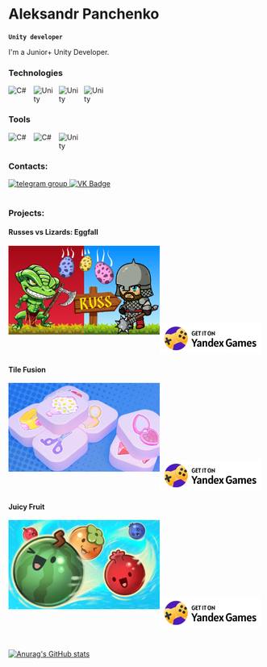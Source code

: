 # Aleksandr Panchenko
**`Unity developer`**

I'm a Junior+ Unity Developer.

### Technologies

<img align="left" alt="C#" width="40px" style="padding-right:10px;" src="https://cdn.jsdelivr.net/gh/devicons/devicon@latest/icons/csharp/csharp-original.svg"/>
<img align="left" alt="Unity" width="40px" style="padding-right:10px;" src="https://cdn.jsdelivr.net/gh/devicons/devicon@latest/icons/unity/unity-original.svg" />
<img align="left" alt="Unity" width="40px" style="padding-right:10px;" src="https://cdn.jsdelivr.net/gh/devicons/devicon@latest/icons/git/git-original.svg" />
<img align="left" alt="Unity" width="40px" style="padding-right:10px;" src="https://cdn.jsdelivr.net/gh/devicons/devicon@latest/icons/azuresqldatabase/azuresqldatabase-original.svg" />
<br />

#
### Tools

<img align="left" alt="C#" width="40px" style="padding-right:10px;" src="https://cdn.jsdelivr.net/gh/devicons/devicon@latest/icons/rider/rider-original.svg"/>
<img align="left" alt="C#" width="40px" style="padding-right:10px;" src="https://cdn.jsdelivr.net/gh/devicons/devicon@latest/icons/photoshop/photoshop-original.svg"/>
<img align="left" alt="Unity" width="40px" style="padding-right:10px;" src="https://cdn.jsdelivr.net/gh/devicons/devicon@latest/icons/figma/figma-original.svg" />
<br />

#
### Contacts:

  <div id="badges">
    <a href="https://t.me/Alpanch" target="_blank">
      <img src="https://cdn-icons-png.flaticon.com/512/2111/2111646.png" width="40" height="40" alt="telegram group" />
    </a>
    <a href="https://vk.com/allpanc" target="_blank">
      <img src="https://cdn-icons-png.flaticon.com/512/145/145813.png" width="40" height="40" alt="VK Badge"/>
    </a>
  </div>
  
  #
  ### Projects:
  #### Russes vs Lizards: Eggfall

  <div id="project-1">
     <img align="left" alt="RussesvsLizards" width="300px" heaight="176.25" src="Images/RussesVsLizards.png"/>
      <br />
      <br />
      <br />
      <br />
      <br />
      <br />
      <br />
      <br />
      <br />
     <a href="https://yandex.ru/games/app/294351?utm_source=app_page">
       <img alt="Russes vs Lizards" title="Play on Yandex Games" width = "200" src="Images/YandexGames.svg"/>
     </a> 
  </div>

  #### Tile Fusion
  <div id="project-2">
     <img align="left" alt="TileFusion" width="300px" heaight="176.25" src="Images/TileFusion.png"/>
      <br />
      <br />
      <br />
      <br />
      <br />
      <br />
      <br />
      <br />
      <br />
     <a href="https://yandex.ru/games/app/294818?utm_source=app_page">
       <img alt="Tile Fusion" title="Play on Yandex Games" width = "200" src="Images/YandexGames.svg"/>
     </a> 
  </div>

  #### Juicy Fruit
  <div id="project-3">
     <img align="left" alt="JuicyFruit" width="300px" heaight="176.25" src="Images/JuicyFruit.png"/>
      <br />
      <br />
      <br />
      <br />
      <br />
      <br />
      <br />
      <br />
      <br />
     <a href="https://yandex.ru/games/app/308191?draft=true&lang=ru">
       <img alt="Juicy Fruit" title="Play on Yandex Games" width = "200" src="Images/YandexGames.svg"/>
     </a> 
  </div>

#
  [![Anurag's GitHub stats](https://github-readme-stats.vercel.app/api?username=Allpanc&show_icons=true&theme=dark)](https://github.com/anuraghazra/github-readme-stats)
